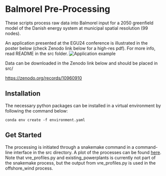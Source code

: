# Balmorel Pre-Processing

These scripts process raw data into Balmorel input for a 2050 greenfield model of the Danish energy system at municipal spatial resolution (99 nodes). 

An application presented at the EGU24 conference is illustrated in the poster below (check Zenodo link below for a high-res pdf). For more info, read README in the src folder.
![Application example](https://github.com/Mathias157/balmorel-preprocessing/blob/master/Raw%20Data%20Processing/Conference%20Poster%20for%20Analysis%20of%20Spatial%20Resolutions%20for%20Modelling%20Sector-Coupled%20Energy%20Systems.png)

Data can be downloaded in the Zenodo link below and should be placed in src/

https://zenodo.org/records/10960910

## Installation

The necessary python packages can be installed in a virtual environment by following the command below:

```` 
conda env create -f environment.yaml
````

## Get Started

The processing is initiated through a snakemake command in a command-line interface in the src directory.
A plot of the processes can be found [here](src/Analysis/snakemake_dag.pdf). Note that vre_profiles.py and existing_powerplants is currently not part of the snakemake process, but the output from vre_profiles.py is used in the offshore_wind process. 